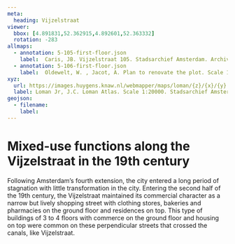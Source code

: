 ```yaml
---
meta:
  heading: Vijzelstraat
viewer:
  bbox: [4.891831,52.362915,4.892601,52.363332]
  rotation: -283
allmaps:
  - annotation: 5-105-first-floor.json
    label:  Caris, JB. Vijzelstraat 105. Stadsarchief Amsterdam. Archive of the Building and Housing Inspection Service- construction drawings. 1879
  - annotation: 5-106-first-floor.json
    label:  Oldewelt, W. , Jacot, A. Plan to renovate the plot. Scale 1:100. Stadsarchief Amsterdam. Amsterdam City Archives Collection- construction drawings. 1865
xyz: 
  url: https://images.huygens.knaw.nl/webmapper/maps/loman/{z}/{x}/{y}.jpeg
  label: Loman Jr, J.C. Loman Atlas. Scale 1:20000. Stadsarchief Amsterdam. 1876.
geojson: 
  - filename: 
    label: 
---
```

# Mixed-use functions along the Vijzelstraat in the 19th century
Following Amsterdam’s fourth extension, the city entered a long period of stagnation with little transformation in the city. Entering the second half of the 19th century, the Vijzelstraat maintained its commercial character as a narrow but lively shopping street with clothing stores, bakeries and pharmacies on the ground floor and residences on top. This type of buildings of 3 to 4 floors with commerce on the ground floor and housing on top were common on these perpendicular streets that crossed the canals, like Vijzelstraat.
